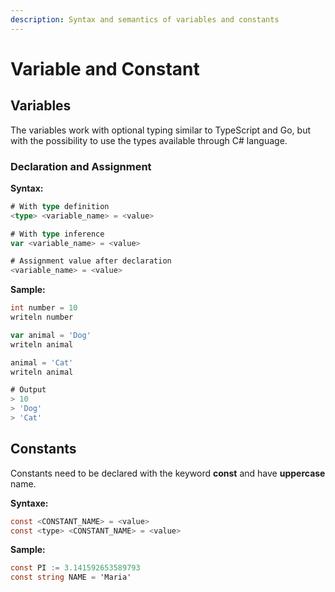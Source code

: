 ```yaml
---
description: Syntax and semantics of variables and constants
---
```


# Variable and Constant

## Variables

The variables work with optional typing similar to TypeScript and Go, but with the possibility to use the types available through C# language.

### Declaration and Assignment

&#x20;**Syntax:**

```go
# With type definition
<type> <variable_name> = <value>

# With type inference
var <variable_name> = <value>

# Assignment value after declaration
<variable_name> = <value>
```

**Sample:**

```go
int number = 10
writeln number

var animal = 'Dog'
writeln animal

animal = 'Cat'
writeln animal

# Output
> 10
> 'Dog'
> 'Cat'
```

## Constants

Constants need to be declared with the keyword **const** and have **uppercase** name.

**Syntaxe:**

```csharp
const <CONSTANT_NAME> = <value>
const <type> <CONSTANT_NAME> = <value>
```

**Sample:**

```csharp
const PI := 3.141592653589793
const string NAME = 'Maria'
```

